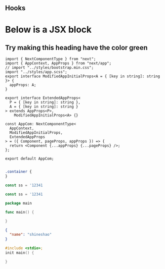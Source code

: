 ## Hooks

# Below is a JSX block

<div style={{ padding: '10px 30px', backgroundColor: 'tomato' }}>
  <h2>Try making this heading have the color green</h2>
</div>

```tsx
import { NextComponentType } from "next";
import { AppContext, AppProps } from "next/app";
// import "../styles/bootstrap.min.css";
import "../styles/app.scss";
export interface ModifiedAppInitialProps<A = { [key in string]: string }> {
  appProps: A;
}

export interface ExtendedAppProps<
  P = { [key in string]: string },
  A = { [key in string]: string }
> extends AppProps<P>,
    ModifiedAppInitialProps<A> {}

const AppCom: NextComponentType<
  AppContext,
  ModifiedAppInitialProps,
  ExtendedAppProps
> = ({ Component, pageProps, appProps }) => {
  return <Component {...appProps} {...pageProps} />;
};

export default AppCom;
```

```sh

```

```scss
.container {
}
```

```ts
const ss = '12341
```

```js
const ss = '12341
```

```go
package main

func main() {

}
```

```json
{
  "name": "shineshao"
}
```

```c
#include <stdio>;
init main() {

}
```
